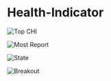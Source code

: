 # Health-Indicator

![Top CHI](https://user-images.githubusercontent.com/114310913/220801069-b2e510c8-df0c-4335-bf4a-09edffaefd6b.png)

![Most Report](https://user-images.githubusercontent.com/114310913/220801115-4366930c-7500-49ee-ba7f-121fdb4f4da1.png)

![State](https://user-images.githubusercontent.com/114310913/220801123-352d8635-4e1f-470f-859f-1d4f07f83a3f.png)

![Breakout](https://user-images.githubusercontent.com/114310913/220801135-7585a111-f079-4d0b-91e1-2ebaf4e9fe55.png)

